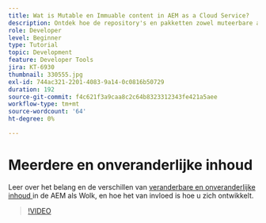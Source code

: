 ```yaml
---
title: Wat is Mutable en Immuable content in AEM as a Cloud Service?
description: Ontdek hoe de repository's en pakketten zowel muteerbare als onveranderlijke inhoud gebruiken en waarom het belangrijk is in AEM as a Cloud Service.
role: Developer
level: Beginner
type: Tutorial
topic: Development
feature: Developer Tools
jira: KT-6930
thumbnail: 330555.jpg
exl-id: 744ac321-2201-4083-9a14-0c0816b50729
duration: 192
source-git-commit: f4c621f3a9caa8c2c64b8323312343fe421a5aee
workflow-type: tm+mt
source-wordcount: '64'
ht-degree: 0%

---
```


# Meerdere en onveranderlijke inhoud

Leer over het belang en de verschillen van [ veranderbare en onveranderlijke inhoud ](https://experienceleague.adobe.com/docs/experience-manager-cloud-service/implementing/developing/aem-project-content-package-structure.html?lang=nl-NL) in de AEM als Wolk, en hoe het van invloed is hoe u zich ontwikkelt.

>[!VIDEO](https://video.tv.adobe.com/v/330555?quality=12&learn=on)
